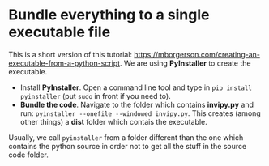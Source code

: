 # Bundle everything to a single executable file

This is a short version of this tutorial: https://mborgerson.com/creating-an-executable-from-a-python-script. We are using **PyInstaller** to create the executable.

* Install **PyInstaller**. Open a command line tool and type in `pip install pyinstaller` (put `sudo` in front if you need to).
* **Bundle the code**. Navigate to the folder which contains **invipy.py** and run: `pyinstaller --onefile --windowed invipy.py`. This creates (among other things) a **dist** folder which contais the executable.

Usually, we call `pyinstaller` from a folder different than the one which contains the python source in order not to get all the stuff in the source code folder.
